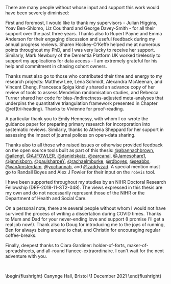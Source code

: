 <!-- do not edit by hand - make changes to _acknowledgements.Rmd instead -->

<!-- TODO CHECK ALL NAME SPELLINGS -->

There are many people without whose input and support this work would have been severely diminised: 

First and foremost, I would like to thank my supervisors - Julian Higgins, Yoav Ben-Shlomo, Liz Coulthard and George Davey-Smith - for all their support over the past three years. Thanks also to Rupert Payne and Emma Anderson for their engaging discussion and useful feedback during my annual progress reviews. Sharen Hockey-O'Keffe helped me at numerous points throughout my PhD, and I was very lucky to receive her support. Similarly, Mark Newbury of the Dementia Platform UK worked tirelessly to support my applications for data access - I am extremely grateful for his help and commitment in chasing cohort owners.

Thanks must also go to those who contributed their time and energy to my research projects: Matthew Lee, Lena Schmidt, Alexandra McAleenan, and Vincent Cheng. Francesca Spiga kindly shared an advance copy of her review of tools to assess Mendelian randomisation studies, and Rebecca Turner shared her code for bias-/indirectness-adjusted meta-analyses that underpins the quantitative triangulation framework presented in Chapter \@ref(tri-heading). Thanks to Vivienne for proof-reading.

A particular thank you to Emily Hennessy, with whom I co-wrote the guidance paper for preparing primary research for incorporation into systematic reviews. Similarly, thanks to Athena Sheppard for her support in assessing the impact of journal polices on open-data sharing.

Thanks also to all those who raised issues or otherwise provided feedback on the open source tools built as part of this thesis:
[&#x0040;abannachbrown](https://github.com/abannachbrown), [&#x0040;ailengt](https://github.com/ailengt), [&#x0040;AJFOWLER](https://github.com/AJFOWLER), [&#x0040;danielskatz](https://github.com/danielskatz), [&#x0040;earcanal](https://github.com/earcanal), [&#x0040;Jamesohare1](https://github.com/Jamesohare1), [&#x0040;jannisborn](https://github.com/jannisborn), [&#x0040;paulsharpeY](https://github.com/paulsharpeY), [&#x0040;rachaelmburke](https://github.com/rachaelmburke), [&#x0040;rdboyes](https://github.com/rdboyes), [&#x0040;seabbs](https://github.com/seabbs), [&#x0040;vanAmsterdam](https://github.com/vanAmsterdam), [&#x0040;yochannah](https://github.com/yochannah), and [&#x0040;zaddyzad](https://github.com/zaddyzad). A special mention must go to Randall Boyes and Alex J Fowler for their input on the `robvis` tool.

I have been supported throughout my studies by an NIHR Doctoral Research Fellowship (DRF-2018-11-ST2-048). The views expressed in this thesis are my own and do not necessarily represent those of the NIHR or the Department of Health and Social Care.

On a personal note, there are several people without whom I would not have survived the process of writing a dissertation during COVID times. Thanks to Mum and Dad for your never-ending love and support (I promise I'll get a real job now!). Thank also to Doug for introducing me to the joys of running, Ben for always being around to chat, and Christin for encouraging regular coffee-breaks. 

Finally, deepest thanks to Ciara Gardiner: holder-of-forts, maker-of-spreadsheets, and all-round fiancee-extraordinaire. I can't wait for the next adventure with you.

&nbsp;
&nbsp;
&nbsp;
&nbsp;
&nbsp;
&nbsp;
&nbsp;
&nbsp;

\begin{flushright}
Canynge Hall, Bristol \\1 December 2021
\end{flushright}
